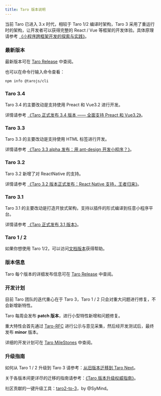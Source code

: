 ```yaml
---
title: Taro 版本说明
---
```


当前 Taro 已进入 3.x 时代，相较于 Taro 1/2 编译时架构，Taro 3 采用了重运行时的架构，让开发者可以获得完整的 React / Vue 等框架的开发体验。具体原理请参考 [《小程序跨框架开发的探索与实践》](https://mp.weixin.qq.com/s?__biz=MzU3NDkzMTI3MA==&mid=2247483770&idx=1&sn=ba2cdea5256e1c4e7bb513aa4c837834)。

### 最新版本

最新版本可在 [Taro Release](https://github.com/NervJS/taro/releases) 中查阅。

也可以在命令行输入命令查看：

```bash
npm info @tarojs/cli
```

### Taro 3.4

Taro 3.4 的主要改动是支持使用 Preact 和 Vue3.2 进行开发。

详情请参考 [《Taro 正式发布 3.4 版本 —— 全面支持 Preact 和 Vue3.2》](/blog/2022-01-20-Taro-3.4)。

### Taro 3.3

Taro 3.3 的主要改动是支持使用 HTML 标签进行开发。

详情请参考 [《Taro 3.3 alpha 发布：用 ant-design 开发小程序？》](/blog/2021-04-22-Taro-3.3-alpha)。

### Taro 3.2

Taro 3.2 新增了对 ReactNative 的支持。

详情请参考 [《Taro 3.2 版本正式发布：React Native 支持，王者归来》](/blog/2021-04-08-taro-3.2)。

### Taro 3.1

Taro 3.1 的主要改动是打造开放式架构，支持以插件的形式编译到任意小程序平台。

详情请参考 [《Taro 正式发布 3.1 版本》](/blog/2021-03-10-taro-3-1-lts)。

### Taro 1 / 2

如果你想使用 Taro 1/2，可以访问[文档版本](/versions)获得帮助。

### 版本信息

Taro 每个版本的详细发布信息可在 [Taro Release](https://github.com/NervJS/taro/releases) 中查阅。

### 开发计划

目前 Taro 团队的迭代重心在于 Taro 3，Taro 1 / 2 只会对重大问题进行修复，不会新增新特性。

Taro 每周会发布 **patch 版本**，进行小型特性新增和问题修复。

重大特性会首先通过 [Taro-RFC](https://github.com/NervJS/taro-rfcs) 进行公示与意见采集，然后经开发测试后，最终发布 **minor** 版本。

详细的开发计划可在 [Taro MileStones](https://github.com/NervJS/taro/milestones) 中查阅。

### 升级指南

如何从 Taro 1 / 2 升级到 Taro 3 请参考：[从旧版本迁移到 Taro Next](./migration)。

关于各版本间更详尽的迁移的指南请参考：[《Taro 版本升级权威指南》](/blog/2020-09-01-taro-versions)。

社区贡献的一键升级工具：[taro2-to-3](https://github.com/SyMind/taro2-to-3)，by @SyMind。
